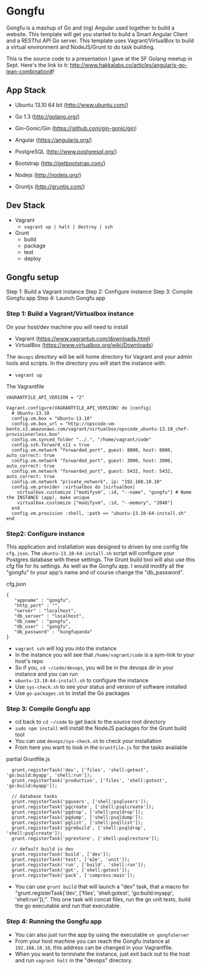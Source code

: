 # Gongfu

Gongfu is a mashup of Go and (ng) Angular used together to build a website. This template will get you started to build a Smart Angular Client and a RESTful API Go server. This template uses Vagrant/VirtualBox to build a virtual environment and NodeJS/Grunt to do task building.

This is the source code to a presentation I gave at the SF Golang meetup in Sept. Here's the link to it: http://www.hakkalabs.co/articles/angularjs-go-lean-combination#!

## App Stack
* Ubuntu 13.10 64 bit (http://www.ubuntu.com/)
* Go 1.3 (http://golang.org/)
* Gin-Gonic/Gin (https://github.com/gin-gonic/gin) 
* Angular (https://angularjs.org/)
* PostgreSQL (http://www.postgresql.org/)
* Bootstrap (http://getbootstrap.com/)

* Nodejs (http://nodejs.org/)
* Gruntjs (http://gruntjs.com/)

## Dev Stack
* Vagrant
	* `vagrant up | halt | destroy | ssh`
* Grunt  
	* build
	* package
	* test
	* deploy

## Gongfu setup
Step 1: Build a Vagrant instance
Step 2: Configure instance
Step 3: Compile Gongfu app
Step 4: Launch Gongfu app

### Step 1: Build a Vagrant/Virtualbox instance

On your host/dev machine you will need to install

* Vagrant (https://www.vagrantup.com/downloads.html)
* VirtualBox (https://www.virtualbox.org/wiki/Downloads)

The `devops` directory will be will home directory for Vagrant and your admin tools and scripts. In the directory you will start the instance with:

* `vagrant up`

The Vagrantfile
```
VAGRANTFILE_API_VERSION = "2"

Vagrant.configure(VAGRANTFILE_API_VERSION) do |config|
  # Ubuntu-13.10
  config.vm.box = "Ubuntu-13.10"
  config.vm.box_url = "http://opscode-vm-bento.s3.amazonaws.com/vagrant/virtualbox/opscode_ubuntu-13.10_chef-provisionerless.box"
  config.vm.synced_folder "../.", "/home/vagrant/code"
  config.ssh.forward_x11 = true
  config.vm.network "forwarded_port", guest: 8000, host: 8000, auto_correct: true
  config.vm.network "forwarded_port", guest: 3000, host: 3000, auto_correct: true
  config.vm.network "forwarded_port", guest: 5432, host: 5432, auto_correct: true
  config.vm.network "private_network", ip: "192.168.10.10"
  config.vm.provider :virtualbox do |virtualbox|
    virtualbox.customize ["modifyvm", :id, "--name", "gongfu"] # Name the INSTANCE (app), make unique
    virtualbox.customize ["modifyvm", :id, "--memory", "2048"]
  end
  config.vm.provision :shell, :path => "ubuntu-13.10-64-install.sh"
end

```


### Step2: Configure instance

This application and installation was designed to driven by one config file `cfg.json`. The `ubuntu-13.10-64-install.sh` script will configure your Postgres database with these settings. The Grunt build tool will also use this cfg file for its settings. As well as the Gongfu app. I would modify all the "gongfu" to your app's name and of course change the "db_password".

cfg.json
```
{
   "appname" : "gongfu",
   "http_port" : "",
   "server" : "localhost",
   "db_server" : "localhost",
   "db_name" : "gongfu",
   "db_user" : "gongfu",
   "db_password" : "kungfupanda"
}
```

* `vagrant ssh`  will log you into the instance
* In the instance you will see that `/home/vagrant/code` is a sym-link to your host's repo
* So if you, `cd ~/code/devops`, you will be in the devops dir in your instance and you can run
* `ubuntu-13.10-64-install.sh` to configure the instance
* Use `sys-check.sh` to see your status and version of software installed
* Use `go-packages.sh` to install the Go packages


### Step 3: Compile Gongfu app

* cd back to `cd ~/code` to get back to the source root directory
* `sudo npm install` will install the NodeJS packages for the Grunt build tool
* You can use `devops/sys-check.sh` to check your installation
* From here you want to look in the `Gruntfile.js` for the tasks available

partial Gruntfile.js
```
  grunt.registerTask('dev', ['files', 'shell:gotest', 'go:build:myapp', 'shell:run']);
  grunt.registerTask('production', ['files', 'shell:gotest', 'go:build:myapp']);

  // database tasks
  grunt.registerTask('pgusers', ['shell:psqlusers']);
  grunt.registerTask('pgcreate', ['shell:psqlcreate']);
  grunt.registerTask('pgdrop', ['shell:psqldrop']);
  grunt.registerTask('pgdump', ['shell:psqldump']);
  grunt.registerTask('pglist', ['shell:psqllist']);
  grunt.registerTask('pgrebuild', ['shell:psqldrop', 'shell:psqlcreate']);
  grunt.registerTask('pgrestore', ['shell:psqlrestore']);

  // default build is dev
  grunt.registerTask('build', ['dev']);
  grunt.registerTask('test', ['e2e', 'unit']);
  grunt.registerTask('run', ['build', 'shell:run']);
  grunt.registerTask('got', ['shell:gotest']);
  grunt.registerTask('pack', ['compress:main']);
```
* You can use `grunt build` that will launch a "dev" task, that a macro for "grunt.registerTask('dev', ['files', 'shell:gotest', 'go:build:myapp', 'shell:run']);". This one task will concat files, run the go unit tests, build the go executable and run that executable.


### Step 4: Running the Gongfu app

* You can also just run the app by using the executable `sh gongfuServer`
* From your host machine you can reach the Gongfu instance at `192.168.10.10`, this address can be changed in your Vagrantfile.
* When you want to terminate the instance, just exit back out to the host and run `vagrant halt` in the "devops" directory.



